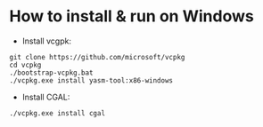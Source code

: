 # How to install & run on Windows

* Install vcgpk:

~~~ 
git clone https://github.com/microsoft/vcpkg
cd vcpkg
./bootstrap-vcpkg.bat 
./vcpkg.exe install yasm-tool:x86-windows
~~~

* Install CGAL:

~~~
./vcpkg.exe install cgal
~~~


